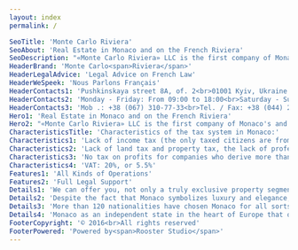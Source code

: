 ```yaml
---
layout: index
permalink: /

SeoTitle: 'Monte Carlo Riviera'
SeoAbout: 'Real Estate in Monaco and on the French Riviera'
SeoDescription: "«Monte Carlo Riviera» LLC is the first company of Monaco's and French Riviera's real estate operating in the Ukrainian market on a straight line without intermediaries."
HeaderBrand: 'Monte Carlo<span>Riviera</span>'
HeaderLegalAdvice: 'Legal Advice on French Law'
HeaderWeSpeek: 'Nous Parlons Français'
HeaderContacts1: 'Pushkinskaya street 8A, of. 2<br>01001 Kyiv, Ukraine'
HeaderContacts2: 'Monday - Friday: From 09:00 to 18:00<br>Saturday - Sunday: By appointment'
HeaderContacts3: 'Mob .: +38 (067) 310-77-33<br>Tel. / Fax: +38 (044) 279-00-54'
Hero1: 'Real Estate in Monaco and on the French Riviera'
Hero2: "«Monte Carlo Riviera» LLC is the first company of Monaco's and French Riviera's real estate operating in the Ukrainian market on a straight line without intermediaries."
CharacteristicsTitle: 'Characteristics of the tax system in Monaco:'
Characteristics1: 'Lack of income tax (the only taxed citizens are from France and the United States)'
Characteristics2: 'Lack of land tax and property tax, the lack of professional tax'
Characteristics3: 'No tax on profits for companies who derive more than 75% of its revenue from operations in Monaco'
Characteristics4: 'VAT: 20%, or 5.5%'
Features1: 'All Kinds of Operations'
Features2: 'Full Legal Support'
Details1: 'We can offer you, not only a truly exclusive property segment of "luxury" in Monaco and the French Riviera, but also the provision of personalized services and individual approach to all your needs during transactions such as: legal advice on commercial, fiscal as well as corporate law in Monaco and France, support and translations during your visit to Monaco and more.'
Details2: 'Despite the fact that Monaco symbolizes luxury and elegance, this country offers tranquility and optimum safety for its residents and their property.'
Details3: 'More than 120 nationalities have chosen Monaco for all sorts of investments. The Principality of Monaco has an international reputation for dynamic and diversified economy as well as many financial platforms.'
Details4: 'Monaco as an independent state in the heart of Europe that offers investors and foreign residents a unique lifestyle, security of investment, combined with the advantages of an attractive tax system. Therefore, if you decide to invest in Monaco, you will benefit from low taxation.'
FooterCopyright: '© 2016<br>All rights reserved'
FooterPowered: 'Powered by<span>Rooster Studio</span>'
---
```

